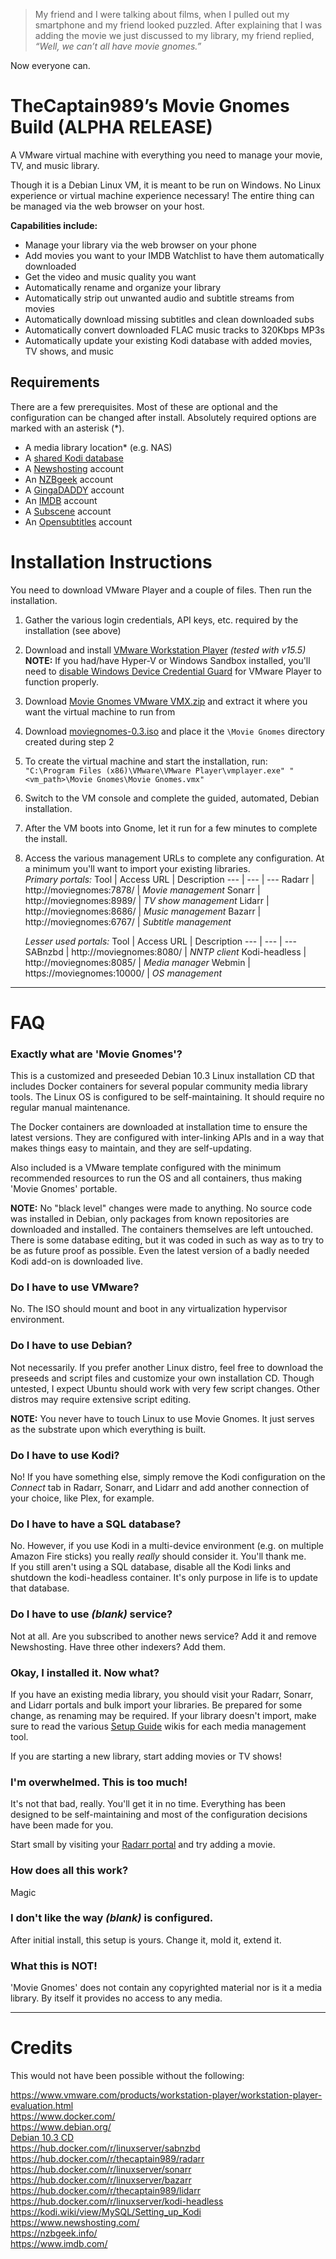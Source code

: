>My friend and I were talking about films, when I pulled out my smartphone and my friend looked puzzled.
After explaining that I was adding the movie we just discussed to my library, my friend replied, _“Well, we can’t
all have movie gnomes.”_

Now everyone can.

# TheCaptain989’s Movie Gnomes Build **(ALPHA RELEASE)**
A VMware virtual machine with everything you need to manage your movie, TV, and music library.

Though it is a Debian Linux VM, it is meant to be run on Windows.  No Linux experience or virtual machine experience necessary!
The entire thing can be managed via the web browser on your host.

__Capabilities include:__
  - Manage your library via the web browser on your phone
  - Add movies you want to your IMDB Watchlist to have them automatically downloaded
  - Get the video and music quality you want
  - Automatically rename and organize your library
  - Automatically strip out unwanted audio and subtitle streams from movies
  - Automatically download missing subtitles and clean downloaded subs
  - Automatically convert downloaded FLAC music tracks to 320Kbps MP3s
  - Automatically update your existing Kodi database with added movies, TV shows, and music

## Requirements
There are a few prerequisites.  Most of these are optional and the configuration can be changed after install.  Absolutely
required options are marked with an asterisk (*).
  - A media library location* (e.g. NAS)
  - A [shared Kodi database](https://kodi.wiki/view/MySQL/Setting_up_Kodi)
  - A [Newshosting](https://www.newshosting.com/) account
  - An [NZBgeek](https://nzbgeek.info/) account
  - A [GingaDADDY](https://www.gingadaddy.com/) account
  - An [IMDB](https://www.imdb.com/) account
  - A [Subscene](https://subscene.com/) account
  - An [Opensubtitles](https://www.opensubtitles.org/) account

# Installation Instructions
You need to download VMware Player and a couple of files.  Then run the installation.

1. Gather the various login credentials, API keys, etc. required by the installation (see above)
1. Download and install [VMware Workstation Player](https://www.vmware.com/go/getplayer-win) *(tested with v15.5)*  
**NOTE:** If you had/have Hyper-V or Windows Sandbox installed, you'll need to
[disable Windows Device Credential Guard](https://communities.vmware.com/thread/604906 "VMware community page")
for VMware Player to function properly.

1. Download [Movie Gnomes VMware VMX.zip](https://github.com/TheCaptain989/moviegnomes/releases/download/v0.3/Movie.Gnomes.VMware.VMX.zip) and extract it where you want the
virtual machine to run from
1. Download [moviegnomes-0.3.iso](https://github.com/TheCaptain989/moviegnomes/releases/download/v0.3/moviegnomes-0.3.iso) and place it the `\Movie Gnomes` directory created during step 2
1. To create the virtual machine and start the installation, run:  
`"C:\Program Files (x86)\VMware\VMware Player\vmplayer.exe" "<vm_path>\Movie Gnomes\Movie Gnomes.vmx"`
1. Switch to the VM console and complete the guided, automated, Debian installation.
1. After the VM boots into Gnome, let it run for a few minutes to complete the install.
1. Access the various management URLs to complete any configuration.  At a minimum you'll want to import your existing libraries.  
    *Primary portals:*
    Tool | Access URL | Description
    --- | --- | ---
    Radarr | http://moviegnomes:7878/ | *Movie management*
    Sonarr | http://moviegnomes:8989/ | *TV show management*
    Lidarr | http://moviegnomes:8686/ | *Music management*
    Bazarr | http://moviegnomes:6767/ | *Subtitle management*

    *Lesser used portals:*
    Tool | Access URL | Description
    --- | --- | ---
    SABnzbd | http://moviegnomes:8080/ | *NNTP client*
    Kodi-headless | http://moviegnomes:8085/ | *Media manager*
    Webmin | https://moviegnomes:10000/ | *OS management*

---
# FAQ
### Exactly what are 'Movie Gnomes'?
This is a customized and preseeded Debian 10.3 Linux installation CD that includes Docker containers for several popular community
media library tools. The Linux OS is configured to be self-maintaining.  It should require no regular manual maintenance.

The Docker containers are downloaded at installation time to ensure the latest versions. They are configured with inter-linking
APIs and in a way that makes things easy to maintain, and they are self-updating.

Also included is a VMware template configured with the minimum recommended resources to run the OS and all containers, thus
making 'Movie Gnomes' portable.

**NOTE:** No "black level" changes were made to anything.  No source code was installed in Debian, only packages from known
repositories are downloaded and installed.  The containers themselves are left untouched.  There is some database editing, but
it was coded in such as way as to try to be as future proof as possible.  Even the latest version of a badly needed Kodi add-on
is downloaded live.

### Do I have to use VMware?
No. The ISO should mount and boot in any virtualization hypervisor environment.

### Do I have to use Debian?
Not necessarily.  If you prefer another Linux distro, feel free to download the preseeds and script files and customize your own
installation CD.  Though untested, I expect Ubuntu should work with very few script changes.  Other distros may require extensive
script editing.

**NOTE:** You never have to touch Linux to use Movie Gnomes. It just serves as the substrate upon which everything is built.

### Do I have to use Kodi?
No! If you have something else, simply remove the Kodi configuration on the *Connect* tab in Radarr, Sonarr, and Lidarr and add
another connection of your choice, like Plex, for example.

### Do I have to have a SQL database?
No. However, if you use Kodi in a multi-device environment (e.g. on multiple Amazon Fire sticks) you really *really* should consider
it. You'll thank me.  
If you still aren't using a SQL database, disable all the Kodi links and shutdown the kodi-headless container. It's only
purpose in life is to update that database.

### Do I have to use *(blank)* service?
Not at all. Are you subscribed to another news service? Add it and remove Newshosting. Have three other indexers? Add them.

### Okay, I installed it.  Now what?
If you have an existing media library, you should visit your Radarr, Sonarr, and Lidarr portals and bulk import your libraries.
Be prepared for some change, as renaming may be required.  If your library doesn't import, make sure to read the various
[Setup Guide](https://github.com/Radarr/Radarr/wiki/Setup-Guide#folder-structure-and-root-folders
"Radarr Setup Guide - Folder Structure and Root Folders") wikis for each media management tool.

If you are starting a new library, start adding movies or TV shows!

### I'm overwhelmed. This is too much!
It's not that bad, really.  You'll get it in no time.  Everything has been designed to be self-maintaining and most of the
configuration decisions have been made for you.

Start small by visiting your [Radarr portal](http://moviegnomes:7878/) and try adding a movie.

### How does all this work?
Magic

### I don't like the way *(blank)* is configured.
After initial install, this setup is yours. Change it, mold it, extend it.

### What this is NOT!
'Movie Gnomes' does not contain any copyrighted material nor is it a media library. By itself it provides no access to any media.

---
# Credits
This would not have been possible without the following:

https://www.vmware.com/products/workstation-player/workstation-player-evaluation.html  
https://www.docker.com/  
https://www.debian.org/  
[Debian 10.3 CD](https://cdimage.debian.org/debian-cd/current/amd64/iso-cd/debian-10.3.0-amd64-netinst.iso)  
https://hub.docker.com/r/linuxserver/sabnzbd  
https://hub.docker.com/r/thecaptain989/radarr  
https://hub.docker.com/r/linuxserver/sonarr  
https://hub.docker.com/r/linuxserver/bazarr  
https://hub.docker.com/r/thecaptain989/lidarr  
https://hub.docker.com/r/linuxserver/kodi-headless  
https://kodi.wiki/view/MySQL/Setting_up_Kodi  
https://www.newshosting.com/  
https://nzbgeek.info/  
https://www.imdb.com/  
